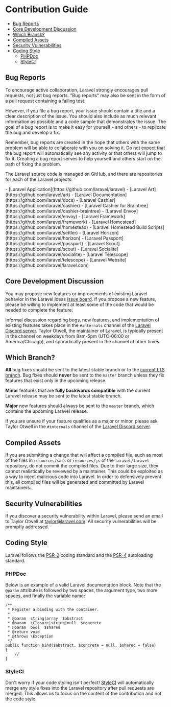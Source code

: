 # Contribution Guide

- [Bug Reports](#bug-reports)
- [Core Development Discussion](#core-development-discussion)
- [Which Branch?](#which-branch)
- [Compiled Assets](#compiled-assets)
- [Security Vulnerabilities](#security-vulnerabilities)
- [Coding Style](#coding-style)
    - [PHPDoc](#phpdoc)
    - [StyleCI](#styleci)

<a name="bug-reports"></a>

## Bug Reports

To encourage active collaboration, Laravel strongly encourages pull requests,
not just bug reports. "Bug reports" may also be sent in the form of a pull
request containing a failing test.

However, if you file a bug report, your issue should contain a title and a clear
description of the issue. You should also include as much relevant information
as possible and a code sample that demonstrates the issue. The goal of a bug
report is to make it easy for yourself - and others - to replicate the bug and
develop a fix.

Remember, bug reports are created in the hope that others with the same problem
will be able to collaborate with you on solving it. Do not expect that the bug
report will automatically see any activity or that others will jump to fix it.
Creating a bug report serves to help yourself and others start on the path of
fixing the problem.

The Laravel source code is managed on GitHub, and there are repositories for
each of the Laravel projects:

<div class="content-list" markdown="1">
- [Laravel Application](https://github.com/laravel/laravel)
- [Laravel Art](https://github.com/laravel/art)
- [Laravel Documentation](https://github.com/laravel/docs)
- [Laravel Cashier](https://github.com/laravel/cashier)
- [Laravel Cashier for Braintree](https://github.com/laravel/cashier-braintree)
- [Laravel Envoy](https://github.com/laravel/envoy)
- [Laravel Framework](https://github.com/laravel/framework)
- [Laravel Homestead](https://github.com/laravel/homestead)
- [Laravel Homestead Build Scripts](https://github.com/laravel/settler)
- [Laravel Horizon](https://github.com/laravel/horizon)
- [Laravel Passport](https://github.com/laravel/passport)
- [Laravel Scout](https://github.com/laravel/scout)
- [Laravel Socialite](https://github.com/laravel/socialite)
- [Laravel Telescope](https://github.com/laravel/telescope)
- [Laravel Website](https://github.com/laravel/laravel.com)
</div>

<a name="core-development-discussion"></a>

## Core Development Discussion

You may propose new features or improvements of existing Laravel behavior in the
Laravel Ideas [issue board](https://github.com/laravel/ideas/issues). If you
propose a new feature, please be willing to implement at least some of the code
that would be needed to complete the feature.

Informal discussion regarding bugs, new features, and implementation of existing
features takes place in the `#internals` channel of
the [Laravel Discord server](https://discordapp.com/invite/mPZNm7A). Taylor
Otwell, the maintainer of Laravel, is typically present in the channel on
weekdays from 8am-5pm (UTC-06:00 or America/Chicago), and sporadically present
in the channel at other times.

<a name="which-branch"></a>

## Which Branch?

**All** bug fixes should be sent to the latest stable branch or to
the [current LTS branch](prologo/versoes.md#politica-de-suporte). Bug fixes should **never**
be sent to the `master` branch unless they fix features that exist only in the
upcoming release.

**Minor** features that are **fully backwards compatible** with the current
Laravel release may be sent to the latest stable branch.

**Major** new features should always be sent to the `master` branch, which
contains the upcoming Laravel release.

If you are unsure if your feature qualifies as a major or minor, please ask
Taylor Otwell in the `#internals` channel of
the [Laravel Discord server](https://discordapp.com/invite/mPZNm7A).

<a name="compiled-assets"></a>

## Compiled Assets

If you are submitting a change that will affect a compiled file, such as most of
the files in `resources/sass` or `resources/js` of the `laravel/laravel`
repository, do not commit the compiled files. Due to their large size, they
cannot realistically be reviewed by a maintainer. This could be exploited as a
way to inject malicious code into Laravel. In order to defensively prevent this,
all compiled files will be generated and committed by Laravel maintainers.

<a name="security-vulnerabilities"></a>

## Security Vulnerabilities

If you discover a security vulnerability within Laravel, please send an email to
Taylor Otwell at <a href="mailto:taylor@laravel.com">taylor@laravel.com</a>. All
security vulnerabilities will be promptly addressed.

<a name="coding-style"></a>

## Coding Style

Laravel follows
the [PSR-2](https://github.com/php-fig/fig-standards/blob/master/accepted/PSR-2-coding-style-guide.md)
coding standard and
the [PSR-4](https://github.com/php-fig/fig-standards/blob/master/accepted/PSR-4-autoloader.md)
autoloading standard.

<a name="phpdoc"></a>

### PHPDoc

Below is an example of a valid Laravel documentation block. Note that
the `@param` attribute is followed by two spaces, the argument type, two more
spaces, and finally the variable name:

    /**
     * Register a binding with the container.
     *
     * @param  string|array  $abstract
     * @param  \Closure|string|null  $concrete
     * @param  bool  $shared
     * @return void
     * @throws \Exception
     */
    public function bind($abstract, $concrete = null, $shared = false)
    {
        //
    }

<a name="styleci"></a>

### StyleCI

Don't worry if your code styling isn't perfect! [StyleCI](https://styleci.io/)
will automatically merge any style fixes into the Laravel repository after pull
requests are merged. This allows us to focus on the content of the contribution
and not the code style.
